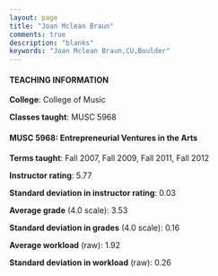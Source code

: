 ```yaml
---
layout: page
title: "Joan Mclean Braun" 
comments: true
description: "blanks"
keywords: "Joan Mclean Braun,CU,Boulder"
---
```

<head>
<script src="https://ajax.googleapis.com/ajax/libs/jquery/2.1.3/jquery.min.js"></script>
<script src="https://dl.dropboxusercontent.com/s/pc42nxpaw1ea4o9/highcharts.js?dl=0"></script>
<!-- <script src="../assets/js/highcharts.js"></script> -->
<style type="text/css">@font-face {
	font-family: "Bebas Neue";
	src: url(https://www.filehosting.org/file/details/544349/BebasNeue Regular.otf) format("opentype");
	}
	h1.Bebas { 
		font-family: "Bebas Neue", Verdana, Tahoma;
	}
</style>
</head>
	   
#### TEACHING INFORMATION

**College**: College of Music

**Classes taught**: MUSC 5968

#### MUSC 5968: Entrepreneurial Ventures in the Arts

**Terms taught**: Fall 2007, Fall 2009, Fall 2011, Fall 2012

**Instructor rating**: 5.77

**Standard deviation in instructor rating**: 0.03

**Average grade** (4.0 scale): 3.53

**Standard deviation in grades** (4.0 scale): 0.16

**Average workload** (raw): 1.92

**Standard deviation in workload** (raw): 0.26

